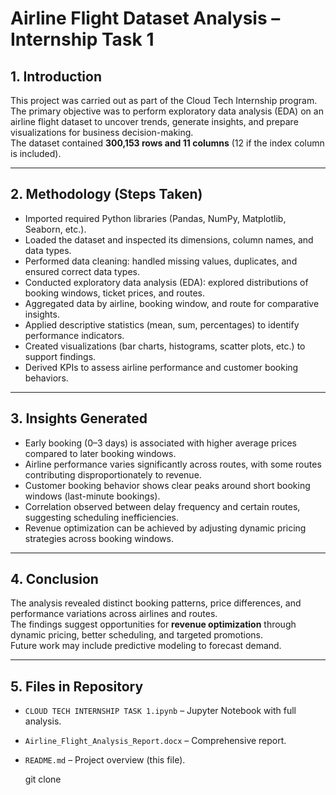 # Airline Flight Dataset Analysis – Internship Task 1

## 1. Introduction
This project was carried out as part of the Cloud Tech Internship program.  
The primary objective was to perform exploratory data analysis (EDA) on an airline flight dataset to uncover trends, generate insights, and prepare visualizations for business decision-making.  
The dataset contained **300,153 rows and 11 columns** (12 if the index column is included).

---

## 2. Methodology (Steps Taken)
- Imported required Python libraries (Pandas, NumPy, Matplotlib, Seaborn, etc.).
- Loaded the dataset and inspected its dimensions, column names, and data types.
- Performed data cleaning: handled missing values, duplicates, and ensured correct data types.
- Conducted exploratory data analysis (EDA): explored distributions of booking windows, ticket prices, and routes.
- Aggregated data by airline, booking window, and route for comparative insights.
- Applied descriptive statistics (mean, sum, percentages) to identify performance indicators.
- Created visualizations (bar charts, histograms, scatter plots, etc.) to support findings.
- Derived KPIs to assess airline performance and customer booking behaviors.

---

## 3. Insights Generated
- Early booking (0–3 days) is associated with higher average prices compared to later booking windows.
- Airline performance varies significantly across routes, with some routes contributing disproportionately to revenue.
- Customer booking behavior shows clear peaks around short booking windows (last-minute bookings).
- Correlation observed between delay frequency and certain routes, suggesting scheduling inefficiencies.
- Revenue optimization can be achieved by adjusting dynamic pricing strategies across booking windows.

---

## 4. Conclusion
The analysis revealed distinct booking patterns, price differences, and performance variations across airlines and routes.  
The findings suggest opportunities for **revenue optimization** through dynamic pricing, better scheduling, and targeted promotions.  
Future work may include predictive modeling to forecast demand.

---

## 5. Files in Repository
- `CLOUD TECH INTERNSHIP TASK 1.ipynb` – Jupyter Notebook with full analysis.
- `Airline_Flight_Analysis_Report.docx` – Comprehensive report.
- `README.md` – Project overview (this file).


   git clone <repo-link>
